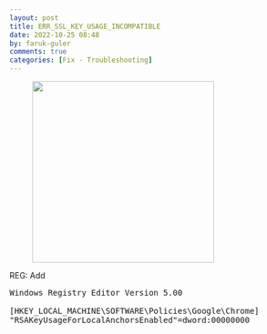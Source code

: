 ```yaml
---
layout: post
title: ERR_SSL_KEY_USAGE_INCOMPATIBLE
date: 2022-10-25 08:48
by: faruk-guler
comments: true
categories: [Fix - Troubleshooting]
---
```

<!-- wp:image {"id":3241,"width":"319px","height":"auto","sizeSlug":"large","linkDestination":"none"} -->
<figure class="wp-block-image size-large is-resized"><img src="https://farukguler.com/assets/post_images/solved.webp?w=852" alt="" class="wp-image-3241" style="width:319px;height:auto" /></figure>
<!-- /wp:image -->

<!-- wp:paragraph -->
<p>REG: Add</p>
<!-- /wp:paragraph -->

<!-- wp:preformatted -->
<pre class="wp-block-preformatted">Windows Registry Editor Version 5.00<br><br>[HKEY_LOCAL_MACHINE\SOFTWARE\Policies\Google\Chrome]<br>"RSAKeyUsageForLocalAnchorsEnabled"=dword:00000000</pre>
<!-- /wp:preformatted -->

